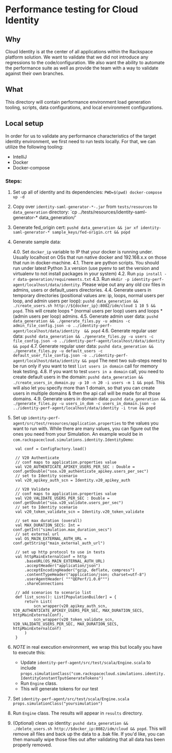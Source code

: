 # Performance testing for Cloud Identity

## Why

Cloud Identity is at the center of all applications within the Rackspace platform solution.  We want to validate that we did not introduce any regressions to the code/configuration.  We also want the ability to automate the performance suite as well as provide the team with a way to validate against their own branches.

## What

This directory will contain performance environment load generation tooling, scripts, data configurations, and local environment configurations.

## Local setup

In order for us to validate any performance characteristics of the target identity environment, we first need to run tests locally.  For that, we can utilize the following tooling:

* IntelliJ
* Docker
* Docker-compose

### Steps:

1. Set up all of identity and its dependencies: `PWD=$(pwd) docker-compose up -d`
2. Copy over `identity-saml-generator-*-.jar` from `tests/resources` to `data_generation` directory: `cp ../tests/resources/identity-saml-generator-* data_generation/'
3. Generate fed_origin cert: `pushd data_generation && jar xf identity-saml-generator-* sample_keys/fed-origin.crt && popd`
4. Generate sample data:

   4.0. Set `docker_ip` variable to IP that your docker is running under.  Usually localhost on OSs that run native docker and 192.168.x.x on those that run in docker-machine.
   4.1. There are python scripts.  You should run under latest Python 3.x version (use pyenv to set the version and virtualenv to not install packages in your system)
   4.2. Run `pip install -r data-generation/requirements.txt`
   4.3. Run `mkdir -p identity-perf-agent/localhost/data/identity`. Please wipe out any any old csv files in admins, users or default_users directories.
   4.4. Generate users in temporary directories (positional values are: ip, loops, normal users per loop, and admin users per loop): `pushd data_generation && ./create_users.sh http://${docker_ip}:8082/idm/cloud 1 10 5 && popd`.  This will create loops * (normal users per loop) users and loops * (admin users per loop) admins.
   4.5. Generate admin user data: `pushd data_generation && ./generate_files.py -u admins -c admin_file_config.json -o ../identity-perf-agent/localhost/data/identity  && popd`
   4.6. Generate regular user data: `pushd data_generation && ./generate_files.py -u users -c file_config.json -o ../identity-perf-agent/localhost/data/identity && popd`
   4.7. Generate regular user data: `pushd data_generation && ./generate_files.py -u default_users -c default_user_file_config.json -o ../identity-perf-agent/localhost/data/identity && popd`
   The next two sub-steps need to be run only if you want to test `list users in domain` call for memory leak testing.
   4.8. If you want to test `users in a domain` call, you need to create default users in the domain: `pushd data_generation && ./create_users_in_domain.py -p 10 -n 20 -i users -m 1 && popd`. This will also let you specify more than 1 domain, so that you can create users in multiple domains & then the api call will be made for all those domains.
   4.9. Generate users in domain data: `pushd data_generation && ./generate_files.py -u users_in_dom -c users_in_domain.json -o ../identity-perf-agent/localhost/data/identity -i true && popd`
5. Set up `identity-perf-agent/src/test/resources/application.properties` to the values you want to run with.  While there are many values, you can figure out the ones you need from your Simulation.  An example would be in `com.rackspacecloud.simulations.identity.IdentityDemo`:

        val conf = ConfigFactory.load()

        // V20 Authenticate
        // conf maps to application.properties value
        val V20_AUTHENTICATE_APIKEY_USERS_PER_SEC : Double =  conf.getDouble("soa.v20_authenticate_apikey.users_per_sec")
        // set to Identity scenario
        val v20_apikey_auth_scn = Identity.v20_apikey_auth

        // V20 Validate
        // conf maps to application.properties value
        val V20_VALIDATE_USERS_PER_SEC : Double =  conf.getDouble("soa.v20_validate.users_per_sec")
        // set to Identity scenario
        val v20_token_validate_scn = Identity.v20_token_validate

        // set max duration (overall)
        val MAX_DURATION_SECS: Int = conf.getInt("simulation.max_duration_secs")
        // set external url
        val OS_MAIN_EXTERNAL_AUTH_URL = conf.getString("main_external_auth_url")

        // set up http protocol to use in tests
        val httpMainExternalConf = http
            .baseURL(OS_MAIN_EXTERNAL_AUTH_URL)
            .acceptHeader("application/json")
            .acceptEncodingHeader("gzip, deflate, compress")
            .contentTypeHeader("application/json; charset=utf-8")
            .userAgentHeader( """QEPerf/1.0.0""")
            .shareConnections

        // add scenarios to scenario list
        def list_scns(): List[PopulationBuilder] = {
            return List(
                scn_wrapper(v20_apikey_auth_scn, V20_AUTHENTICATE_APIKEY_USERS_PER_SEC, MAX_DURATION_SECS, httpMainExternalConf),
                scn_wrapper(v20_token_validate_scn, V20_VALIDATE_USERS_PER_SEC, MAX_DURATION_SECS, httpMainExternalConf)
            )
        }

6. *NOTE* in real execution environment, we wrap this but locally you have to execute this: 
   * Update `identity-perf-agent/src/test/scala/Engine.scala` to include `props.simulationClass("com.rackspacecloud.simulations.identity.IdentityConstantTputGenerateTokens")`
   * Run `Engine` class.
   * This will generate tokens for our test
7. Set `identity-perf-agent/src/test/scala/Engine.scala` `props.simulationClass("yoursimulation")`
8. Run `Engine` class.  The results will appear in `results` directory.
9. (Optional) clean up identity: `pushd data_generation && ./delete_users.sh http://$docker_ip:8082/idm/cloud && popd`.  This will remove all files and back up the data to a .bak file.  If you'd like, you can then manually wipe those files out after validating that all data has been properly removed.
